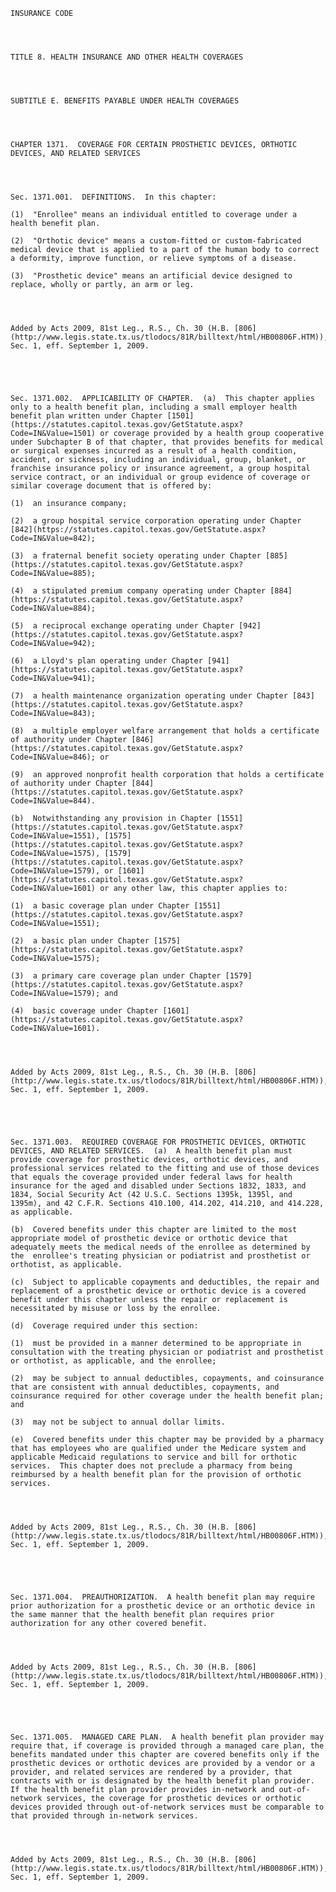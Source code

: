 ﻿
    
    
    	
    					
    
    
    INSURANCE CODE
    
      
    
    
    TITLE 8. HEALTH INSURANCE AND OTHER HEALTH COVERAGES
    
      
    
    
    SUBTITLE E. BENEFITS PAYABLE UNDER HEALTH COVERAGES
    
      
    
    
    CHAPTER 1371.  COVERAGE FOR CERTAIN PROSTHETIC DEVICES, ORTHOTIC DEVICES, AND RELATED SERVICES
    
      
    
    
    Sec. 1371.001.  DEFINITIONS.  In this chapter:
    
    (1)  "Enrollee" means an individual entitled to coverage under a health benefit plan.
    
    (2)  "Orthotic device" means a custom-fitted or custom-fabricated medical device that is applied to a part of the human body to correct a deformity, improve function, or relieve symptoms of a disease.
    
    (3)  "Prosthetic device" means an artificial device designed to replace, wholly or partly, an arm or leg.
    
    
    
    
    Added by Acts 2009, 81st Leg., R.S., Ch. 30 (H.B. [806](http://www.legis.state.tx.us/tlodocs/81R/billtext/html/HB00806F.HTM)), Sec. 1, eff. September 1, 2009.
    
    
    
    
    
    Sec. 1371.002.  APPLICABILITY OF CHAPTER.  (a)  This chapter applies only to a health benefit plan, including a small employer health benefit plan written under Chapter [1501](https://statutes.capitol.texas.gov/GetStatute.aspx?Code=IN&Value=1501) or coverage provided by a health group cooperative under Subchapter B of that chapter, that provides benefits for medical or surgical expenses incurred as a result of a health condition, accident, or sickness, including an individual, group, blanket, or franchise insurance policy or insurance agreement, a group hospital service contract, or an individual or group evidence of coverage or similar coverage document that is offered by:
    
    (1)  an insurance company;
    
    (2)  a group hospital service corporation operating under Chapter [842](https://statutes.capitol.texas.gov/GetStatute.aspx?Code=IN&Value=842);
    
    (3)  a fraternal benefit society operating under Chapter [885](https://statutes.capitol.texas.gov/GetStatute.aspx?Code=IN&Value=885);
    
    (4)  a stipulated premium company operating under Chapter [884](https://statutes.capitol.texas.gov/GetStatute.aspx?Code=IN&Value=884);
    
    (5)  a reciprocal exchange operating under Chapter [942](https://statutes.capitol.texas.gov/GetStatute.aspx?Code=IN&Value=942);
    
    (6)  a Lloyd's plan operating under Chapter [941](https://statutes.capitol.texas.gov/GetStatute.aspx?Code=IN&Value=941);
    
    (7)  a health maintenance organization operating under Chapter [843](https://statutes.capitol.texas.gov/GetStatute.aspx?Code=IN&Value=843);
    
    (8)  a multiple employer welfare arrangement that holds a certificate of authority under Chapter [846](https://statutes.capitol.texas.gov/GetStatute.aspx?Code=IN&Value=846); or
    
    (9)  an approved nonprofit health corporation that holds a certificate of authority under Chapter [844](https://statutes.capitol.texas.gov/GetStatute.aspx?Code=IN&Value=844).
    
    (b)  Notwithstanding any provision in Chapter [1551](https://statutes.capitol.texas.gov/GetStatute.aspx?Code=IN&Value=1551), [1575](https://statutes.capitol.texas.gov/GetStatute.aspx?Code=IN&Value=1575), [1579](https://statutes.capitol.texas.gov/GetStatute.aspx?Code=IN&Value=1579), or [1601](https://statutes.capitol.texas.gov/GetStatute.aspx?Code=IN&Value=1601) or any other law, this chapter applies to:
    
    (1)  a basic coverage plan under Chapter [1551](https://statutes.capitol.texas.gov/GetStatute.aspx?Code=IN&Value=1551);
    
    (2)  a basic plan under Chapter [1575](https://statutes.capitol.texas.gov/GetStatute.aspx?Code=IN&Value=1575);
    
    (3)  a primary care coverage plan under Chapter [1579](https://statutes.capitol.texas.gov/GetStatute.aspx?Code=IN&Value=1579); and
    
    (4)  basic coverage under Chapter [1601](https://statutes.capitol.texas.gov/GetStatute.aspx?Code=IN&Value=1601).
    
    
    
    
    Added by Acts 2009, 81st Leg., R.S., Ch. 30 (H.B. [806](http://www.legis.state.tx.us/tlodocs/81R/billtext/html/HB00806F.HTM)), Sec. 1, eff. September 1, 2009.
    
    
    
    
    
    Sec. 1371.003.  REQUIRED COVERAGE FOR PROSTHETIC DEVICES, ORTHOTIC DEVICES, AND RELATED SERVICES.  (a)  A health benefit plan must provide coverage for prosthetic devices, orthotic devices, and professional services related to the fitting and use of those devices that equals the coverage provided under federal laws for health insurance for the aged and disabled under Sections 1832, 1833, and 1834, Social Security Act (42 U.S.C. Sections 1395k, 1395l, and 1395m), and 42 C.F.R. Sections 410.100, 414.202, 414.210, and 414.228, as applicable.
    
    (b)  Covered benefits under this chapter are limited to the most appropriate model of prosthetic device or orthotic device that adequately meets the medical needs of the enrollee as determined by the  enrollee's treating physician or podiatrist and prosthetist or orthotist, as applicable.
    
    (c)  Subject to applicable copayments and deductibles, the repair and replacement of a prosthetic device or orthotic device is a covered benefit under this chapter unless the repair or replacement is necessitated by misuse or loss by the enrollee.
    
    (d)  Coverage required under this section:
    
    (1)  must be provided in a manner determined to be appropriate in consultation with the treating physician or podiatrist and prosthetist or orthotist, as applicable, and the enrollee;
    
    (2)  may be subject to annual deductibles, copayments, and coinsurance that are consistent with annual deductibles, copayments, and coinsurance required for other coverage under the health benefit plan;  and
    
    (3)  may not be subject to annual dollar limits.
    
    (e)  Covered benefits under this chapter may be provided by a pharmacy that has employees who are qualified under the Medicare system and applicable Medicaid regulations to service and bill for orthotic services.  This chapter does not preclude a pharmacy from being reimbursed by a health benefit plan for the provision of orthotic services.
    
    
    
    
    Added by Acts 2009, 81st Leg., R.S., Ch. 30 (H.B. [806](http://www.legis.state.tx.us/tlodocs/81R/billtext/html/HB00806F.HTM)), Sec. 1, eff. September 1, 2009.
    
    
    
    
    
    Sec. 1371.004.  PREAUTHORIZATION.  A health benefit plan may require prior authorization for a prosthetic device or an orthotic device in the same manner that the health benefit plan requires prior authorization for any other covered benefit.
    
    
    
    
    Added by Acts 2009, 81st Leg., R.S., Ch. 30 (H.B. [806](http://www.legis.state.tx.us/tlodocs/81R/billtext/html/HB00806F.HTM)), Sec. 1, eff. September 1, 2009.
    
    
    
    
    
    Sec. 1371.005.  MANAGED CARE PLAN.  A health benefit plan provider may require that, if coverage is provided through a managed care plan, the benefits mandated under this chapter are covered benefits only if the prosthetic devices or orthotic devices are provided by a vendor or a provider, and related services are rendered by a provider, that contracts with or is designated by the health benefit plan provider.  If the health benefit plan provider provides in-network and out-of-network services, the coverage for prosthetic devices or orthotic devices provided through out-of-network services must be comparable to that provided through in-network services.
    
    
    
    
    Added by Acts 2009, 81st Leg., R.S., Ch. 30 (H.B. [806](http://www.legis.state.tx.us/tlodocs/81R/billtext/html/HB00806F.HTM)), Sec. 1, eff. September 1, 2009.
    
    
    
    
    				
